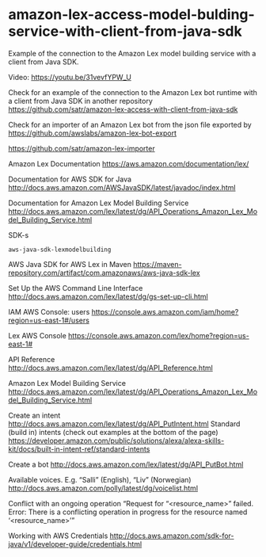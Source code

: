 # amazon-lex-access-model-bulding-service-with-client-from-java-sdk
Example of the connection to the Amazon Lex model building service with a client from Java SDK.

Video: https://youtu.be/31vevfYPW_U

Check for an example of the connection to the Amazon Lex bot runtime with a client from Java SDK in another repository
https://github.com/satr/amazon-lex-access-with-client-from-java-sdk

Check for an importer of an Amazon Lex bot from the json file exported by https://github.com/awslabs/amazon-lex-bot-export

https://github.com/satr/amazon-lex-importer


Amazon Lex Documentation
https://aws.amazon.com/documentation/lex/

Documentation for AWS SDK for Java
http://docs.aws.amazon.com/AWSJavaSDK/latest/javadoc/index.html

Documentation for Amazon Lex Model Building Service
http://docs.aws.amazon.com/lex/latest/dg/API_Operations_Amazon_Lex_Model_Building_Service.html

SDK-s
```
aws-java-sdk-lexmodelbuilding
```

AWS Java SDK for AWS Lex in Maven
https://maven-repository.com/artifact/com.amazonaws/aws-java-sdk-lex

Set Up the AWS Command Line Interface
http://docs.aws.amazon.com/lex/latest/dg/gs-set-up-cli.html

IAM AWS Console: users
https://console.aws.amazon.com/iam/home?region=us-east-1#/users

Lex AWS Console
https://console.aws.amazon.com/lex/home?region=us-east-1#

API Reference
http://docs.aws.amazon.com/lex/latest/dg/API_Reference.html

Amazon Lex Model Building Service
http://docs.aws.amazon.com/lex/latest/dg/API_Operations_Amazon_Lex_Model_Building_Service.html

Create an intent
http://docs.aws.amazon.com/lex/latest/dg/API_PutIntent.html
Standard (build in) intents (check out examples at the bottom of the page)
https://developer.amazon.com/public/solutions/alexa/alexa-skills-kit/docs/built-in-intent-ref/standard-intents

Create a bot
http://docs.aws.amazon.com/lex/latest/dg/API_PutBot.html

Available voices. E.g. “Salli” (English), “Liv” (Norwegian)
http://docs.aws.amazon.com/polly/latest/dg/voicelist.html

Conflict with an ongoing operation
“Request for “<resource_name>” failed. Error: There is a conflicting operation in progress for the resource named ‘<resource_name>’”

Working with AWS Credentials
http://docs.aws.amazon.com/sdk-for-java/v1/developer-guide/credentials.html
